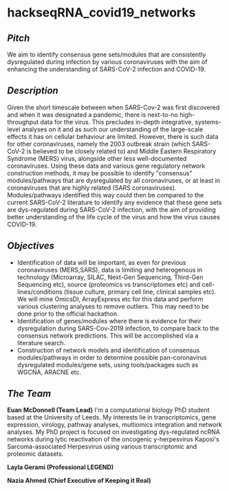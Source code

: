 # hackseqRNA_covid19_networks

## *Pitch*
We aim to identify consensus gene sets/modules that are consistently dysregulated during infection by various coronaviruses with the aim of enhancing the understanding of SARS-CoV-2 infection and COVID-19.

## *Description*
Given the short timescale between when SARS-Cov-2 was first discovered and when it was designated a pandemic, there is next-to-no high-throughput data for the virus. This precludes in-depth integrative, systems-level analyses on it and as such our understanding of the large-scale effects it has on cellular behaviour are limited. However, there is such data for other coronaviruses, namely the 2003 outbreak strain (which SARS-CoV-2 is believed to be closely related to) and Middle Eastern Respiratory Syndrome (MERS) virus, alongside other less well-documented coronaviruses. Using these data and various gene regulatory network construction methods, it may be possible to identify "consensus" modules/pathways that are dysregulated by all coronaviruses, or at least in coronaviruses that are highly related (SARS coronaviruses). Modules/pathways identified this way could then be compared to the current SARS-CoV-2 literature to identify any evidence that these gene sets are dys-regulated during SARS-CoV-2 infection, with the aim of providing better understanding of the life cycle of the virus and how the virus causes COVID-19.

## *Objectives*
* Identification of data will be important, as even for previous coronaviruses (MERS,SARS), data is limiting and heterogenous in technology (Microarray, SILAC, Next-Gen Sequencing, Third-Gen Sequencing etc), source (proteomics vs transcriptomes etc) and cell-lines/conditions (tissue culture, primary cell line, clinical samples etc). We will mine OmicsDI, ArrayExpress etc for this data and perform various clustering analyses to remove outliers. This may need to be done prior to the official hackathon. 
* Identification of genes/modules where there is evidence for their dysregulation during SARS-Cov-2019 infection, to compare back to the consensus network predictions. This will be accomplished via a literature search.
* Construction of network models and identification of consensus modules/pathways in order to determine possible pan-coronavirus dysregulated modules/gene sets, using tools/packages such as WGCNA, ARACNE etc.

## *The Team*
**Euan McDonnell (Team Lead)**
I'm a computational biology PhD student based at the University of Leeds. My interests lie in transcriptomics, gene expression, virology, pathway analyses, multiomics integration and network analyses. My PhD project is focused on investigating dys-regulated ncRNA networks during lytic reactivation of the oncogenic y-herpesvirus Kaposi's Sarcoma-associated Herpesvirus using various transcriptomic and proteomic datasets. 

**Layla Gerami (Professional LEGEND)**

**Nazia Ahmed (Chief Executive of Keeping it Real)**

